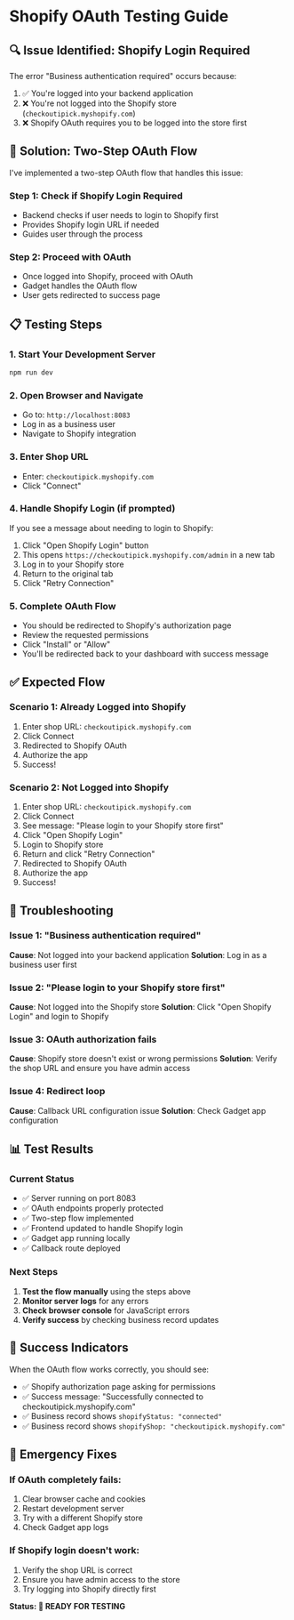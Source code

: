 # Shopify OAuth Testing Guide

## **🔍 Issue Identified: Shopify Login Required**

The error "Business authentication required" occurs because:

1. ✅ You're logged into your backend application
2. ❌ You're not logged into the Shopify store (`checkoutipick.myshopify.com`)
3. ❌ Shopify OAuth requires you to be logged into the store first

## **🚀 Solution: Two-Step OAuth Flow**

I've implemented a two-step OAuth flow that handles this issue:

### **Step 1: Check if Shopify Login Required**

- Backend checks if user needs to login to Shopify first
- Provides Shopify login URL if needed
- Guides user through the process

### **Step 2: Proceed with OAuth**

- Once logged into Shopify, proceed with OAuth
- Gadget handles the OAuth flow
- User gets redirected to success page

## **📋 Testing Steps**

### **1. Start Your Development Server**

```bash
npm run dev
```

### **2. Open Browser and Navigate**

- Go to: `http://localhost:8083`
- Log in as a business user
- Navigate to Shopify integration

### **3. Enter Shop URL**

- Enter: `checkoutipick.myshopify.com`
- Click "Connect"

### **4. Handle Shopify Login (if prompted)**

If you see a message about needing to login to Shopify:

1. Click "Open Shopify Login" button
2. This opens `https://checkoutipick.myshopify.com/admin` in a new tab
3. Log in to your Shopify store
4. Return to the original tab
5. Click "Retry Connection"

### **5. Complete OAuth Flow**

- You should be redirected to Shopify's authorization page
- Review the requested permissions
- Click "Install" or "Allow"
- You'll be redirected back to your dashboard with success message

## **✅ Expected Flow**

### **Scenario 1: Already Logged into Shopify**

1. Enter shop URL: `checkoutipick.myshopify.com`
2. Click Connect
3. Redirected to Shopify OAuth
4. Authorize the app
5. Success!

### **Scenario 2: Not Logged into Shopify**

1. Enter shop URL: `checkoutipick.myshopify.com`
2. Click Connect
3. See message: "Please login to your Shopify store first"
4. Click "Open Shopify Login"
5. Login to Shopify store
6. Return and click "Retry Connection"
7. Redirected to Shopify OAuth
8. Authorize the app
9. Success!

## **🔧 Troubleshooting**

### **Issue 1: "Business authentication required"**

**Cause**: Not logged into your backend application **Solution**: Log in as a
business user first

### **Issue 2: "Please login to your Shopify store first"**

**Cause**: Not logged into the Shopify store **Solution**: Click "Open Shopify
Login" and login to Shopify

### **Issue 3: OAuth authorization fails**

**Cause**: Shopify store doesn't exist or wrong permissions **Solution**: Verify
the shop URL and ensure you have admin access

### **Issue 4: Redirect loop**

**Cause**: Callback URL configuration issue **Solution**: Check Gadget app
configuration

## **📊 Test Results**

### **Current Status**

- ✅ Server running on port 8083
- ✅ OAuth endpoints properly protected
- ✅ Two-step flow implemented
- ✅ Frontend updated to handle Shopify login
- ✅ Gadget app running locally
- ✅ Callback route deployed

### **Next Steps**

1. **Test the flow manually** using the steps above
2. **Monitor server logs** for any errors
3. **Check browser console** for JavaScript errors
4. **Verify success** by checking business record updates

## **🎯 Success Indicators**

When the OAuth flow works correctly, you should see:

- ✅ Shopify authorization page asking for permissions
- ✅ Success message: "Successfully connected to checkoutipick.myshopify.com"
- ✅ Business record shows `shopifyStatus: "connected"`
- ✅ Business record shows `shopifyShop: "checkoutipick.myshopify.com"`

## **🚨 Emergency Fixes**

### **If OAuth completely fails:**

1. Clear browser cache and cookies
2. Restart development server
3. Try with a different Shopify store
4. Check Gadget app logs

### **If Shopify login doesn't work:**

1. Verify the shop URL is correct
2. Ensure you have admin access to the store
3. Try logging into Shopify directly first

**Status: 🔧 READY FOR TESTING**
